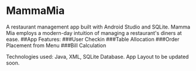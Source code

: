 # MammaMia
A restaurant management app built with Android Studio and SQLite.
Mamma Mia employs a modern-day intuition of managing a restaurant's diners at ease.
##App Features:
###User Checkin
###Table Allocation
###Order Placement from Menu
###Bill Calculation

Technologies used: Java, XML, SQLite Database.
App Layout to be updated soon.
